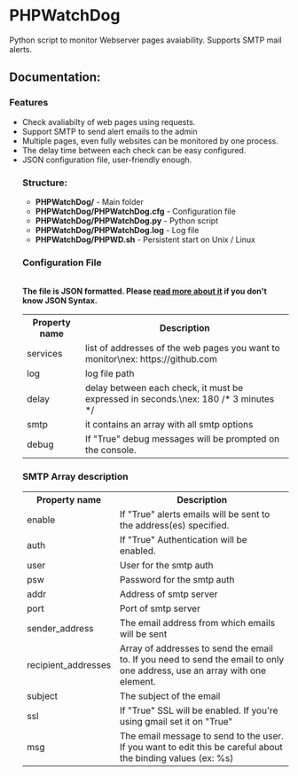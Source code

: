 # PHPWatchDog
Python script to monitor Webserver pages avaiability. Supports SMTP mail alerts.

<h2>Documentation:</h2>
<h3>Features</h3>
<ul>
  <li>Check avaliabilty of web pages using requests.</li>
  <li>Support SMTP to send alert emails to the admin</li>
  <li>Multiple pages, even fully websites can be monitored by one process.</li>
  <li>The delay time between each check can be easy configured.</li>
  <li>JSON configuration file, user-friendly enough.</li
</ul>
<h3>Structure:</h3>
  <ul>
    <li><strong>PHPWatchDog/</strong> - Main folder</li>
    <li><strong>PHPWatchDog/PHPWatchDog.cfg</strong> - Configuration file</li>
    <li><strong>PHPWatchDog/PHPWatchDog.py</strong> - Python script</li>
    <li><strong>PHPWatchDog/PHPWatchDog.log</strong> - Log file</li>
    <li><strong>PHPWatchDog/PHPWD.sh</strong> - Persistent start on Unix / Linux </li>
  </ul>
<h3>Configuration File</h3><br>
    <strong>The file is JSON formatted. Please <a href="https://www.w3schools.com/js/js_json_syntax.asp">read more about it</a> if you don't know JSON Syntax.</strong><br>
  <table>
    <tr>
      <th>Property name</th>
      <th>Description</th> 
    </tr>
    <tr>
      <td>services</td>
      <td>list of addresses of the web pages you want to monitor\nex: https://github.com</td>
    </tr>
    <tr>
      <td>log</td>
      <td>log file path</td>
    </tr>
    <tr>
      <td>delay</td>
      <td>delay between each check, it must be expressed in seconds.\nex: 180 /* 3 minutes */</td>
    </tr>
    <tr>
      <td>smtp</td>
      <td>it contains an array with all smtp options</td>
    </tr>
    <tr>
      <td>debug</td>
      <td>If "True" debug messages will be prompted on the console.</td>
    </tr>
  </table>
  <h3>SMTP Array description</h3>
  <table>
    <tr><th>Property name</th><th>Description</th></tr>
    <tr>
      <td>enable</td>
      <td>If "True" alerts emails will be sent to the address(es) specified.</td>
    </tr>
    <tr>
      <td>auth</td>
      <td>If "True" Authentication will be enabled.</td>
    </tr>
    <tr>
      <td>user</td>
      <td>User for the smtp auth</td>
    </tr>
    <tr>
      <td>psw</td>
      <td>Password for the smtp auth</td>
    </tr>
    <tr>
      <td>addr</td>
      <td>Address of smtp server</td>
    </tr>
    <tr>
      <td>port</td>
      <td>Port of smtp server</td>
    </tr>
    <tr>
      <td>sender_address</td>
      <td>The email address from which emails will be sent</td>
    </tr>
    <tr>
      <td>recipient_addresses</td>
      <td>Array of addresses to send the email to. If you need to send the email to only one address, use an array with one element.</td>
      </tr>
      <tr>
        <td>subject</td>
        <td>The subject of the email</td>
      </tr>
      <tr>
        <td>ssl</td>
        <td>If "True" SSL will be enabled. If you're using gmail set it on "True"</td>
      </tr>
      <tr>
        <td>msg</td>
        <td>The email message to send to the user. If you want to edit this be careful about the binding values (ex: %s)</td>
      </tr>
  </table>
